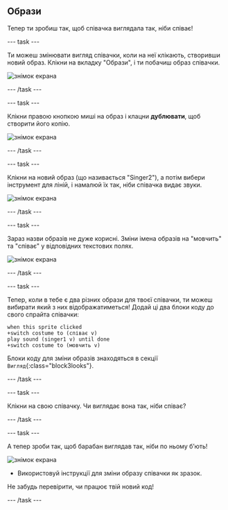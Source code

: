 ## Образи

Тепер ти зробиш так, щоб співачка виглядала так, ніби співає!

--- task ---

Ти можеш змінювати вигляд співачки, коли на неї клікають, створивши новий образ. Клікни на вкладку "Образи", і ти побачиш образ співачки.

![знімок екрана](images/band-singer-costume-annotated.png)

--- /task ---

--- task ---

Клікни правою кнопкою миші на образ і клацни **дублювати**, щоб створити його копію.

![знімок екрана](images/band-singer-duplicate.png)

--- /task ---

--- task ---

Клікни на новий образ (що називається "Singer2"), а потім вибери інструмент для ліній, і намалюй їх так, ніби співачка видає звуки.

![знімок екрана](images/band-singer-click.png)

--- /task ---

--- task ---

Зараз назви образів не дуже корисні. Зміни імена образів на "мовчить" та "співає" у відповідних текстових полях.

![знімок екрана](images/band-singer-name-annotated.png)

--- /task ---

--- task ---

Тепер, коли в тебе є два різних образи для твоєї співачки, ти можеш вибирати який з них відображатиметься! Додай ці два блоки коду до свого спрайта співачки:

```blocks3
when this sprite clicked
+switch costume to (співає v)
play sound (singer1 v) until done
+switch costume to (мовчить v)
```

Блоки коду для зміни образів знаходяться в секції `Вигляд`{:class="block3looks"}.

--- /task ---

--- task ---

Клікни на свою співачку. Чи виглядає вона так, ніби співає?

--- /task ---

--- task ---

А тепер зроби так, щоб барабан виглядав так, ніби по ньому б’ють!

![знімок екрана](images/band-drum-final.png)

- Використовуй інструкції для зміни образу співачки як зразок.

Не забудь перевірити, чи працює твій новий код!

--- /task ---